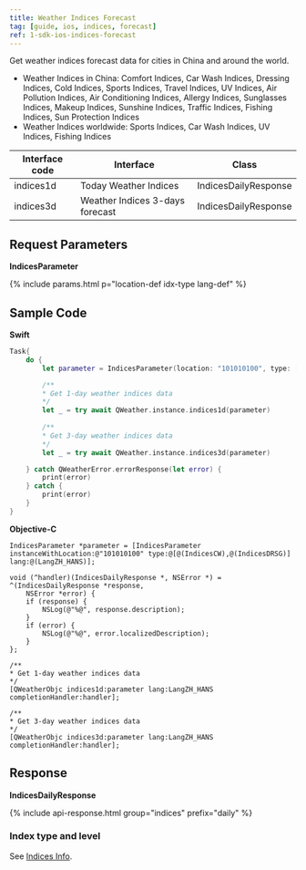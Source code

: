 ```yaml
---
title: Weather Indices Forecast
tag: [guide, ios, indices, forecast]
ref: 1-sdk-ios-indices-forecast
---
```


Get weather indices forecast data for cities in China and around the world.

- Weather Indices in China: Comfort Indices, Car Wash Indices, Dressing Indices, Cold Indices, Sports Indices, Travel Indices, UV Indices, Air Pollution Indices, Air Conditioning Indices, Allergy Indices, Sunglasses Indices, Makeup Indices, Sunshine Indices, Traffic Indices, Fishing Indices, Sun Protection Indices
- Weather Indices worldwide: Sports Indices, Car Wash Indices, UV Indices, Fishing Indices

| Interface code   | Interface             | Class            |
| ---------------- | ------------------ | ---------------- |
| indices1d | Today Weather Indices           | IndicesDailyResponse |
| indices3d | Weather Indices 3-days forecast | IndicesDailyResponse |

## Request Parameters

**IndicesParameter**

{% include params.html p="location-def idx-type lang-def" %}

## Sample Code

**Swift**

```swift
Task{
    do {
        let parameter = IndicesParameter(location: "101010100", type: [.CW,.DRSG])

        /**
        * Get 1-day weather indices data
        */
        let _ = try await QWeather.instance.indices1d(parameter)
        
        /**
        * Get 3-day weather indices data
        */
        let _ = try await QWeather.instance.indices3d(parameter)

    } catch QWeatherError.errorResponse(let error) {
        print(error)
    } catch {
        print(error)
    }
}
```

**Objective-C**

```objc
IndicesParameter *parameter = [IndicesParameter instanceWithLocation:@"101010100" type:@[@(IndicesCW),@(IndicesDRSG)] lang:@(LangZH_HANS)];

void (^handler)(IndicesDailyResponse *, NSError *) = ^(IndicesDailyResponse *response,
    NSError *error) {
    if (response) {
        NSLog(@"%@", response.description);
    }
    if (error) {
        NSLog(@"%@", error.localizedDescription);
    }
};

/**
* Get 1-day weather indices data
*/
[QWeatherObjc indices1d:parameter lang:LangZH_HANS completionHandler:handler];

/**
* Get 3-day weather indices data
*/
[QWeatherObjc indices3d:parameter lang:LangZH_HANS completionHandler:handler];
```

## Response

**IndicesDailyResponse**

{% include api-response.html group="indices" prefix="daily" %}

### Index type and level

See [Indices Info](/en/docs/resource/indices-info/).



